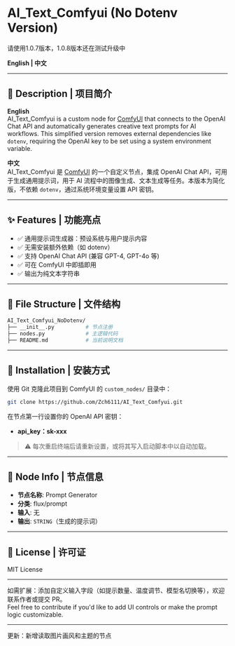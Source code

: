 # AI_Text_Comfyui (No Dotenv Version)

请使用1.0.7版本，1.0.8版本还在测试升级中

**English | 中文**

---

## 🧠 Description | 项目简介

**English**  
AI_Text_Comfyui is a custom node for [ComfyUI](https://github.com/comfyanonymous/ComfyUI) that connects to the OpenAI Chat API and automatically generates creative text prompts for AI workflows. This simplified version removes external dependencies like `dotenv`, requiring the OpenAI key to be set using a system environment variable.

**中文**  
AI_Text_Comfyui 是 [ComfyUI](https://github.com/comfyanonymous/ComfyUI) 的一个自定义节点，集成 OpenAI Chat API，可用于生成通用提示词，用于 AI 流程中的图像生成、文本生成等任务。本版本为简化版，不依赖 `dotenv`，通过系统环境变量设置 API 密钥。

---

## ✨ Features | 功能亮点

- ✅ 通用提示词生成器：预设系统与用户提示内容  
- ✅ 无需安装额外依赖（如 dotenv）  
- ✅ 支持 OpenAI Chat API (兼容 GPT-4, GPT-4o 等)  
- ✅ 可在 ComfyUI 中即插即用  
- ✅ 输出为纯文本字符串  

---

## 📁 File Structure | 文件结构

```bash
AI_Text_Comfyui_NoDotenv/
├── __init__.py          # 节点注册
├── nodes.py             # 主逻辑代码
├── README.md            # 当前说明文档
```

---

## 🚀 Installation | 安装方式

使用 Git 克隆此项目到 ComfyUI 的 `custom_nodes/` 目录中：

```bash
git clone https://github.com/Zch6111/AI_Text_Comfyui.git
```

在节点第一行设置你的 OpenAI API 密钥：

- **api_key：sk-xxx**


> ⚠️ 每次重启终端后请重新设置，或将其写入启动脚本中以自动加载。

---

## 📍 Node Info | 节点信息

- **节点名称**: Prompt Generator  
- **分类**: flux/prompt  
- **输入**: 无  
- **输出**: `STRING`（生成的提示词）

---

## 📄 License | 许可证

MIT License

---

如需扩展：添加自定义输入字段（如提示数量、温度调节、模型名切换等），欢迎联系作者或提交 PR。  
Feel free to contribute if you'd like to add UI controls or make the prompt logic customizable.

---

更新：新增读取图片画风和主题的节点